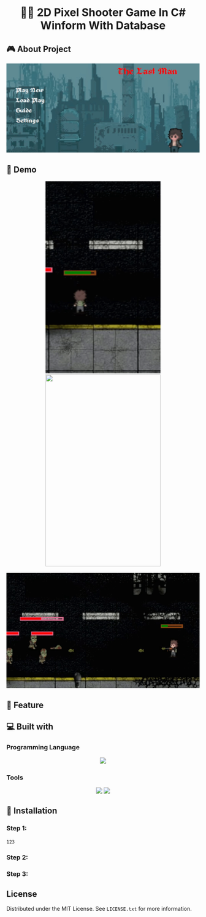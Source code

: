 <h1 align="center" id="title">🔫🧟 2D Pixel Shooter Game In C# Winform With Database </h1>
<h2>🎮 About Project</h2>
<p align="center">
  <img src="Demo/image18.png" alt="project-image">
</p>

<h2>🚀 Demo</h2>
<p align = "middle"> 
  <img src = "Demo/image19.gif" width = 300 height =500>
  <img src = "Demo/image20.gif" width = 300 height =500>
</p>
<p align ="middle">
  <img src = "Demo/image21.gif" width = 600 height =300>
</p>

<h2>🔧 Feature</h2>




<h2>💻 Built with</h2>
<h3>Programming Language</h3>
<p align ="middle">
	<img src="https://img.shields.io/badge/c%23-%23239120.svg?style=for-the-badge&logo=csharp&logoColor=white"/>
</p>

<h3>Tools</h3>
<p align = "middle">
  <img src="https://img.shields.io/badge/VisualStudio-purple?logo=visualstudio&logoColor=white&style=for-the-badge" />
  <img src="https://img.shields.io/badge/Microsoft%20SQL%20Server-CC2927?style=for-the-badge&logo=microsoft%20sql%20server&logoColor=white" />
</p>

<h2>👀 Installation</h2>
<h3>Step 1: </h3></h3>

```bash
123
```
<h3>Step 2:</h3>


<h3>Step 3: </h3>

<h2>License</h2>

Distributed under the MIT License. See `LICENSE.txt` for more information.
